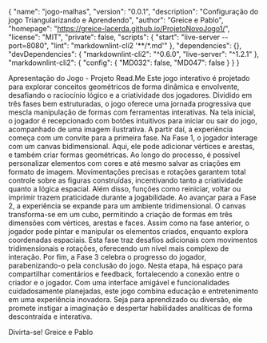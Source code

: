 {
  "name": "jogo-malhas",
  "version": "0.0.1",
  "description": "Configuração do jogo Triangularizando e Aprendendo",
  "author": "Greice e Pablo",
  "homepage": "https://greice-lacerda.github.io/ProjetoNovoJogo1/",
  "license": "MIT",
  "private": false,
  "scripts": {
    "start": "live-server --port=8080",
    "lint": "markdownlint-cli2 '**/*.md'"
  },
  "dependencies": {},
  "devDependencies": {
    "markdownlint-cli2": "^0.6.0",
    "live-server": "^1.2.1"
  },
  "markdownlint-cli2": {
    "config": {
      "MD032": false,
      "MD047": false
    }
  }
}

Apresentação do Jogo - Projeto Read.Me
Este jogo interativo é projetado para explorar conceitos geométricos de forma dinâmica e envolvente, desafiando o raciocínio lógico e a criatividade dos jogadores. Dividido em três fases bem estruturadas, o jogo oferece uma jornada progressiva que mescla manipulação de formas com ferramentas interativas.
Na tela inicial, o jogador é recepcionado com botões intuitivos para iniciar ou sair do jogo, acompanhado de uma imagem ilustrativa. A partir daí, a experiência começa com um convite para a primeira fase.
Na Fase 1, o jogador interage com um canvas bidimensional. Aqui, ele pode adicionar vértices e arestas, e também criar formas geométricas. Ao longo do processo, é possível personalizar elementos com cores e até mesmo salvar as criações em formato de imagem. Movimentações precisas e rotações garantem total controle sobre as figuras construídas, incentivando tanto a criatividade quanto a lógica espacial. Além disso, funções como reiniciar, voltar ou imprimir trazem praticidade durante a jogabilidade.
Ao avançar para a Fase 2, a experiência se expande para um ambiente tridimensional. O canvas transforma-se em um cubo, permitindo a criação de formas em três dimensões com vértices, arestas e faces. Assim como na fase anterior, o jogador pode pintar e manipular os elementos criados, enquanto explora coordenadas espaciais. Esta fase traz desafios adicionais com movimentos tridimensionais e rotações, oferecendo um nível mais complexo de interação.
Por fim, a Fase 3 celebra o progresso do jogador, parabenizando-o pela conclusão do jogo. Nesta etapa, há espaço para compartilhar comentários e feedback, fortalecendo a conexão entre o criador e o jogador.
Com uma interface amigável e funcionalidades cuidadosamente planejadas, este jogo combina educação e entretenimento em uma experiência inovadora. Seja para aprendizado ou diversão, ele promete instigar a imaginação e despertar habilidades analíticas de forma descontraída e interativa.

Divirta-se!
Greice e Pablo
